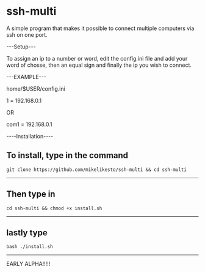 # ssh-multi
A simple program that makes it possible to connect multiple computers via ssh on one port.



---Setup---

To assign an ip to a number or word, edit the config.ini file and add your word of chosse, then an equal sign and finally the ip you wish to connect.

---EXAMPLE---
  
  
  home/$USER/config.ini


  1 = 192.168.0.1

OR

  com1 = 192.168.0.1

----Installation----

To install, type in the command 
------------------
    git clone https://github.com/mikelikesto/ssh-multi && cd ssh-multi
-----------------
Then type in 
-------------------
    cd ssh-multi && chmod +x install.sh
-------------------

lastly type
-------------------
    bash ./install.sh
-------------------



EARLY ALPHA!!!!! 
